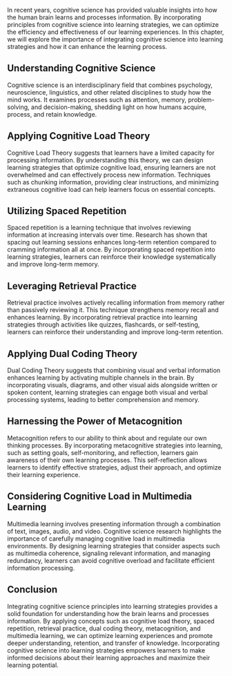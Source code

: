 
In recent years, cognitive science has provided valuable insights into how the human brain learns and processes information. By incorporating principles from cognitive science into learning strategies, we can optimize the efficiency and effectiveness of our learning experiences. In this chapter, we will explore the importance of integrating cognitive science into learning strategies and how it can enhance the learning process.

Understanding Cognitive Science
-------------------------------

Cognitive science is an interdisciplinary field that combines psychology, neuroscience, linguistics, and other related disciplines to study how the mind works. It examines processes such as attention, memory, problem-solving, and decision-making, shedding light on how humans acquire, process, and retain knowledge.

Applying Cognitive Load Theory
------------------------------

Cognitive Load Theory suggests that learners have a limited capacity for processing information. By understanding this theory, we can design learning strategies that optimize cognitive load, ensuring learners are not overwhelmed and can effectively process new information. Techniques such as chunking information, providing clear instructions, and minimizing extraneous cognitive load can help learners focus on essential concepts.

Utilizing Spaced Repetition
---------------------------

Spaced repetition is a learning technique that involves reviewing information at increasing intervals over time. Research has shown that spacing out learning sessions enhances long-term retention compared to cramming information all at once. By incorporating spaced repetition into learning strategies, learners can reinforce their knowledge systematically and improve long-term memory.

Leveraging Retrieval Practice
-----------------------------

Retrieval practice involves actively recalling information from memory rather than passively reviewing it. This technique strengthens memory recall and enhances learning. By incorporating retrieval practice into learning strategies through activities like quizzes, flashcards, or self-testing, learners can reinforce their understanding and improve long-term retention.

Applying Dual Coding Theory
---------------------------

Dual Coding Theory suggests that combining visual and verbal information enhances learning by activating multiple channels in the brain. By incorporating visuals, diagrams, and other visual aids alongside written or spoken content, learning strategies can engage both visual and verbal processing systems, leading to better comprehension and memory.

Harnessing the Power of Metacognition
-------------------------------------

Metacognition refers to our ability to think about and regulate our own thinking processes. By incorporating metacognitive strategies into learning, such as setting goals, self-monitoring, and reflection, learners gain awareness of their own learning processes. This self-reflection allows learners to identify effective strategies, adjust their approach, and optimize their learning experience.

Considering Cognitive Load in Multimedia Learning
-------------------------------------------------

Multimedia learning involves presenting information through a combination of text, images, audio, and video. Cognitive science research highlights the importance of carefully managing cognitive load in multimedia environments. By designing learning strategies that consider aspects such as multimedia coherence, signaling relevant information, and managing redundancy, learners can avoid cognitive overload and facilitate efficient information processing.

Conclusion
----------

Integrating cognitive science principles into learning strategies provides a solid foundation for understanding how the brain learns and processes information. By applying concepts such as cognitive load theory, spaced repetition, retrieval practice, dual coding theory, metacognition, and multimedia learning, we can optimize learning experiences and promote deeper understanding, retention, and transfer of knowledge. Incorporating cognitive science into learning strategies empowers learners to make informed decisions about their learning approaches and maximize their learning potential.
